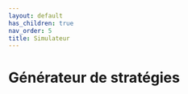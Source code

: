 ```yaml
---
layout: default
has_children: true
nav_order: 5
title: Simulateur
---
```


# Générateur de stratégies

<script src="https://cdnjs.cloudflare.com/ajax/libs/p5.js/1.9.1/p5.js"></script>
<script src="https://cdn.jsdelivr.net/npm/quicksettings@latest/quicksettings.min.js"></script>
<script src="p5.gui.js"></script> 
<!-- attention source p5.gui.js est à modifier-->
<link rel="stylesheet" type="text/css" href="style.css">

<div id="ui-container" class="container">
    <div id="checkboxContainer" class="col mb-2">
        <!-- Les cases à cocher seront ajoutées ici par p5.js -->
    </div>
    <div id="buttonsContainer" class="col mb-2">
        <!-- Les boutons seront ajoutés ici par p5.js -->
    </div>
    <div id="robotContainer" class="col mb-2">
        <!-- Les boutons de la simu robot ajoutés ici par p5.js -->
    </div>
    <div id="fileInputContainer" class="col mb-2">
        <!-- L'input de fichier sera ajouté ici par p5.js -->
    </div>
</div>

<div id="p5-container"></div>

<script src="sketch.js"></script>
